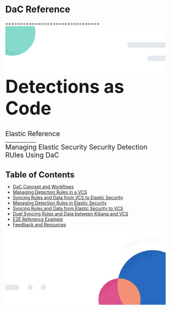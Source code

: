 # DaC Reference
================================
![Header](./_static/header.png)
<span style="font-size:4em;font-weight: bold;">Detections as Code</span><br><br><br>
<span style="font-size:1.5em;">Elastic Reference</span><br>
<span style="font-size:em;">_______________</span><br>
<span style="font-size:1.5em;">Managing Elastic Security Security Detection RUles Using DaC</span><br><br><br>
<span style="font-size:1.8em;font-weight: bold;">Table of Contents</span>
- [DaC Concept and Workflows](./dac_concept_and_workflows.md)
- [Managing Detection Rules in a VCS](./managing_detection_rules_in_a_vcs.md)
- [Syncing Rules and Data from VCS to Elastic Security](./syncing_rules_and_data_from_vcs_to_elastic_security.md)
- [Managing Detection Rules in Elastic Security](./managing_detection_rules_in_elastic_security.md)
- [Syncing Rules and Data from Elastic Security to VCS](./syncing_rules_and_data_from_elastic_security_to_vcs.md)
- [Duel Syncing Rules and Data between Kibana and VCS](./duel_syncing_rules_and_data_between_kibana_and_vcs.md)
- [E2E Reference Example](./etoe_reference_example.md)
- [Feedback and Resources](./feedback_and_resources.md)

![Footer](./_static/footer.png)